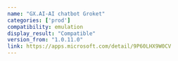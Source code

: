 ```yaml
---
name: "GX.AI-AI chatbot Groket"
categories: ['prod']
compatibility: emulation
display_result: "Compatible"
version_from: "1.0.11.0"
link: https://apps.microsoft.com/detail/9P60LHX9W0CV
---
```


